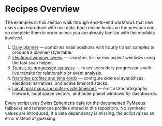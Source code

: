 # Recipes Overview

The examples in this section walk through end-to-end workflows that new
users can reproduce with real data. Each recipe builds on the previous
one, so complete them in order unless you are already familiar with the
modules involved.

1. [Daily planner](daily_planner.md) — combines natal positions with
   hourly transit samples to produce a planner-style table.
2. [Electional window sweep](electional_window.md) — searches for narrow
   aspect windows using the fast scan helper.
3. [Transit-to-progressed synastry](transit_to_progressed_synastry.md) —
   fuses secondary progressions with live transits for relationship or
   event analysis.
4. [Narrative profiles and time-lords](narrative_profiles.md) — configure
   sidereal ayanāṁśas, electional narratives, and active timelord stacks.
5. [Locational maps and outer-cycle timelines](locational_timelines.md) —
   emit astrocartography linework, local space vectors, and outer planet
   windows for dashboards.

Every script uses Swiss Ephemeris data (or the documented PyMeeus
fallback) and references profiles stored in this repository. No synthetic
values are introduced; if a data dependency is missing, the script raises
an error instead of guessing.
